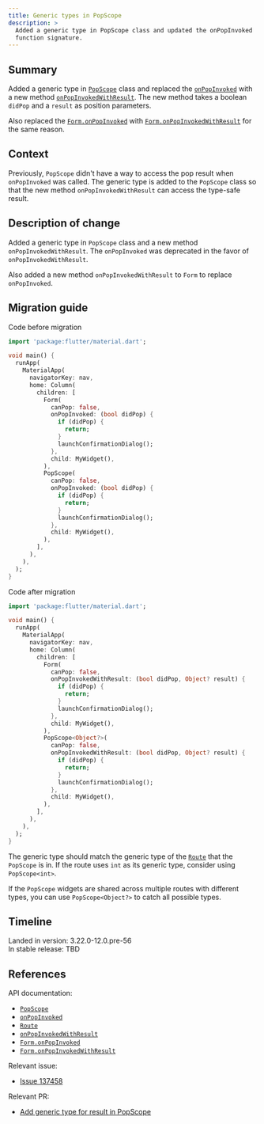 ```yaml
---
title: Generic types in PopScope
description: >
  Added a generic type in PopScope class and updated the onPopInvoked
  function signature.
---
```


## Summary

Added a generic type in [`PopScope`][] class and replaced the [`onPopInvoked`][]
with a new method [`onPopInvokedWithResult`][]. The new method takes a boolean
`didPop` and a `result` as position parameters.

Also replaced the [`Form.onPopInvoked`] with [`Form.onPopInvokedWithResult`][]
for the same reason.

## Context

Previously, `PopScope` didn't have a way to access the pop result when `onPopInvoked`
was called. The generic type is added to the `PopScope` class
so that the new method `onPopInvokedWithResult` can access the type-safe result.

## Description of change

Added a generic type in `PopScope` class and a new method `onPopInvokedWithResult`. 
The `onPopInvoked` was deprecated in the favor of `onPopInvokedWithResult`.

Also added a new method `onPopInvokedWithResult` to `Form` to replace `onPopInvoked`.

## Migration guide

Code before migration

```dart
import 'package:flutter/material.dart';

void main() {
  runApp(
    MaterialApp(
      navigatorKey: nav,
      home: Column(
        children: [
          Form(
            canPop: false,
            onPopInvoked: (bool didPop) {
              if (didPop) {
                return;
              }
              launchConfirmationDialog();
            },
            child: MyWidget(),
          ),
          PopScope(
            canPop: false,
            onPopInvoked: (bool didPop) {
              if (didPop) {
                return;
              }
              launchConfirmationDialog();
            },
            child: MyWidget(),
          ),
        ],
      ),
    ),
  );
}
```

Code after migration
```dart
import 'package:flutter/material.dart';

void main() {
  runApp(
    MaterialApp(
      navigatorKey: nav,
      home: Column(
        children: [
          Form(
            canPop: false,
            onPopInvokedWithResult: (bool didPop, Object? result) {
              if (didPop) {
                return;
              }
              launchConfirmationDialog();
            },
            child: MyWidget(),
          ),
          PopScope<Object?>(
            canPop: false,
            onPopInvokedWithResult: (bool didPop, Object? result) {
              if (didPop) {
                return;
              }
              launchConfirmationDialog();
            },
            child: MyWidget(),
          ),
        ],
      ),
    ),
  );
}
```

The generic type should match the generic type of the [`Route`]
that the `PopScope` is in.
If the route uses `int` as its generic type, consider using `PopScope<int>`.

If the `PopScope` widgets are shared across multiple routes with
different types, you can use `PopScope<Object?>` to catch all possible types.

## Timeline

Landed in version: 3.22.0-12.0.pre-56<br>
In stable release: TBD

## References

API documentation:

* [`PopScope`][]
* [`onPopInvoked`][]
* [`Route`][]
* [`onPopInvokedWithResult`][]
* [`Form.onPopInvoked`][]
* [`Form.onPopInvokedWithResult`][]

Relevant issue:

* [Issue 137458][]

Relevant PR:

* [Add generic type for result in PopScope][]

[Add generic type for result in PopScope]: {{site.repo.flutter}}pull/139164
[`PopScope`]: {{site.api}}flutter/widgets/PopScope-class.html
[`Route`]: {{site.api}}flutter/widgets/Route-class.html
[`onPopInvoked`]: {{site.api}}flutter/widgets/PopScope/onPopInvoked.html
[`onPopInvokedWithResult`]: {{site.api}}flutter/widgets/PopScope/onPopInvokedWithResult.html
[`Form.onPopInvoked`]: {{site.api}}flutter/widgets/Form/onPopInvoked.html
[`Form.onPopInvokedWithResult`]: {{site.api}}flutter/widgets/Form/onPopInvokedWithResult.html
[Issue 137458]: {{site.repo.flutter}}issues/137458
